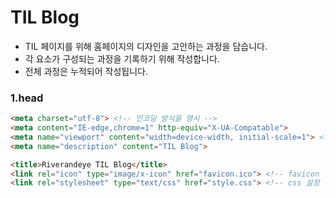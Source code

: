 # TIL Blog

- TIL 페이지를 위해 홈페이지의 디자인을 고안하는 과정을 담습니다.
- 각 요소가 구성되는 과정을 기록하기 위해 작성합니다.
- 전체 과정은 누적되어 작성됩니다.

### 1.head

```html
<meta charset="utf-8"> <!-- 인코딩 방식을 명시 -->
<meta content="IE-edge,chrome=1" http-equiv="X-UA-Compatable">
<meta name="viewport" content="width=device-width, initial-scale=1"> <!-- device의 width height에 맞게끔 viewport 설정-->
<meta name="description" content="TIL Blog">

<title>Riverandeye TIL Blog</title>
<link rel="icon" type="image/x-icon" href="favicon.ico"> <!-- favicon 설정 -->
<link rel="stylesheet" type="text/css" href="style.css"> <!-- css 설정 -->
```

